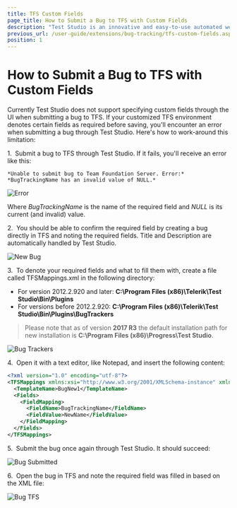 ```yaml
---
title: TFS Custom Fields
page_title: How to Submit a Bug to TFS with Custom Fields
description: "Test Studio is an innovative and easy-to-use automated web, WPF and load testing solution. Test Studio tests support essential technologies like ASP.NET AJAX, Silverlight, PHP and MVC. HTML5, Testing framework, functional testing, performance testing, load testing, exploratory testing, manual testing."
previous_url: /user-guide/extensions/bug-tracking/tfs-custom-fields.aspx, /user-guide/extensions/bug-tracking/tfs-custom-fields
position: 1
---
```

# How to Submit a Bug to TFS with Custom Fields

Currently Test Studio does not support specifying custom fields through the UI when submitting a bug to TFS. If your customized TFS environment denotes certain fields as required before saving, you'll encounter an error when submitting a bug through Test Studio. Here's how to work-around this limitation:

1.&nbsp; Submit a bug to TFS through Test Studio. If it fails, you'll receive an error like this:

	*Unable to submit bug to Team Foundation Server. Error:*
	*BugTrackingName has an invalid value of NULL.*

![Error][1]

Where *BugTrackingName* is the name of the required field and *NULL* is its current (and invalid) value.

2.&nbsp; You should be able to confirm the required field by creating a bug directly in TFS and noting the required fields. Title and Description are automatically handled by Test Studio.

![New Bug][2]

3.&nbsp; To denote your required fields and what to fill them with, create a file called TFSMappings.xml in the following directory:

- For version 2012.2.920 and later: **C:\Program Files (x86)\Telerik\Test Studio\Bin\Plugins**
- For versions before 2012.2.920: **C:\Program Files (x86)\Telerik\Test Studio\Bin\Plugins\BugTrackers**

> Please note that as of version **2017 R3** the default installation path for new installation is **C:\Program Files (x86)\Progress\Test Studio**.

![Bug Trackers][3]

4.&nbsp; Open it with a text editor, like Notepad, and insert the following content:

```xml
<?xml version="1.0" encoding="utf-8"?>
<TFSMappings xmlns:xsi="http://www.w3.org/2001/XMLSchema-instance" xmlns:xsd="http://www.w3.org/2001/XMLSchema">
  <TemplateName>BugNew1</TemplateName>
  <Fields>
    <FieldMapping>
      <FieldName>BugTrackingName</FieldName>
      <FieldValue>NewName</FieldValue>
    </FieldMapping>
  </Fields>
</TFSMappings>
```

5.&nbsp; Submit the bug once again through Test Studio. It should succeed:

![Bug Submitted][4]

6.&nbsp; Open the bug in TFS and note the required field was filled in based on the XML file:

![Bug TFS][5]

[1]: /img/features/integration/bug-tracking/tfs-custom-fields/fig1.png
[2]: /img/features/integration/bug-tracking/tfs-custom-fields/fig2.png
[3]: /img/features/integration/bug-tracking/tfs-custom-fields/fig3.png
[4]: /img/features/integration/bug-tracking/tfs-custom-fields/fig4.png
[5]: /img/features/integration/bug-tracking/tfs-custom-fields/fig5.png